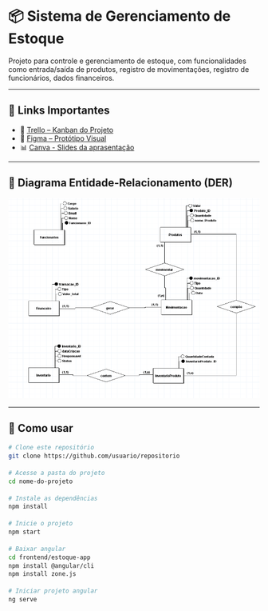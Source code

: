 # 📦 Sistema de Gerenciamento de Estoque

Projeto para controle e gerenciamento de estoque,
com funcionalidades como entrada/saída de produtos,
registro de movimentações, registro de funcionários, dados financeiros.

---

## 📌 Links Importantes

- 🧩 [Trello – Kanban do Projeto](https://trello.com/b/u22kLYGl/meu-quadro-do-trello)
- 🎨 [Figma – Protótipo Visual](https://www.figma.com/design/LUe781qrDJP0nCmjKLB51Q/GerenciamentoDeEstoque?node-id=0-1&p=f&t=jpgCRgwgkaM3EsyL-0)
- 📊 [Canva - Slides da aprasentação](https://www.canva.com/design/DAGsyUxdhpU/BoUusNGJk848c1U_3NjmbQ/edit?utm_content=DAGsyUxdhpU&utm_campaign=designshare&utm_medium=link2&utm_source=sharebutton)  

---

## 🧠 Diagrama Entidade-Relacionamento (DER)

![DER: Modelo Coneitual](https://github.com/bruna-tonelli/Projeto.NET/blob/Altera%C3%A7%C3%B5esEdvaldo/Captura%20de%20tela%202025-07-21%20145303.png)

---

## 🚀 Como usar

```bash
# Clone este repositório
git clone https://github.com/usuario/repositorio

# Acesse a pasta do projeto
cd nome-do-projeto

# Instale as dependências
npm install

# Inicie o projeto
npm start

# Baixar angular
cd frontend/estoque-app
npm install @angular/cli
npm install zone.js

# Iniciar projeto angular
ng serve
